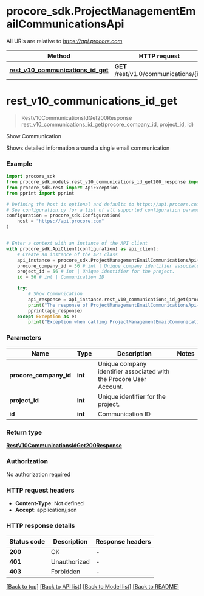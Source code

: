 # procore_sdk.ProjectManagementEmailCommunicationsApi

All URIs are relative to *https://api.procore.com*

Method | HTTP request | Description
------------- | ------------- | -------------
[**rest_v10_communications_id_get**](ProjectManagementEmailCommunicationsApi.md#rest_v10_communications_id_get) | **GET** /rest/v1.0/communications/{id} | Show Communication


# **rest_v10_communications_id_get**
> RestV10CommunicationsIdGet200Response rest_v10_communications_id_get(procore_company_id, project_id, id)

Show Communication

Shows detailed information around a single email communication

### Example


```python
import procore_sdk
from procore_sdk.models.rest_v10_communications_id_get200_response import RestV10CommunicationsIdGet200Response
from procore_sdk.rest import ApiException
from pprint import pprint

# Defining the host is optional and defaults to https://api.procore.com
# See configuration.py for a list of all supported configuration parameters.
configuration = procore_sdk.Configuration(
    host = "https://api.procore.com"
)


# Enter a context with an instance of the API client
with procore_sdk.ApiClient(configuration) as api_client:
    # Create an instance of the API class
    api_instance = procore_sdk.ProjectManagementEmailCommunicationsApi(api_client)
    procore_company_id = 56 # int | Unique company identifier associated with the Procore User Account.
    project_id = 56 # int | Unique identifier for the project.
    id = 56 # int | Communication ID

    try:
        # Show Communication
        api_response = api_instance.rest_v10_communications_id_get(procore_company_id, project_id, id)
        print("The response of ProjectManagementEmailCommunicationsApi->rest_v10_communications_id_get:\n")
        pprint(api_response)
    except Exception as e:
        print("Exception when calling ProjectManagementEmailCommunicationsApi->rest_v10_communications_id_get: %s\n" % e)
```



### Parameters


Name | Type | Description  | Notes
------------- | ------------- | ------------- | -------------
 **procore_company_id** | **int**| Unique company identifier associated with the Procore User Account. | 
 **project_id** | **int**| Unique identifier for the project. | 
 **id** | **int**| Communication ID | 

### Return type

[**RestV10CommunicationsIdGet200Response**](RestV10CommunicationsIdGet200Response.md)

### Authorization

No authorization required

### HTTP request headers

 - **Content-Type**: Not defined
 - **Accept**: application/json

### HTTP response details

| Status code | Description | Response headers |
|-------------|-------------|------------------|
**200** | OK |  -  |
**401** | Unauthorized |  -  |
**403** | Forbidden |  -  |

[[Back to top]](#) [[Back to API list]](../README.md#documentation-for-api-endpoints) [[Back to Model list]](../README.md#documentation-for-models) [[Back to README]](../README.md)

